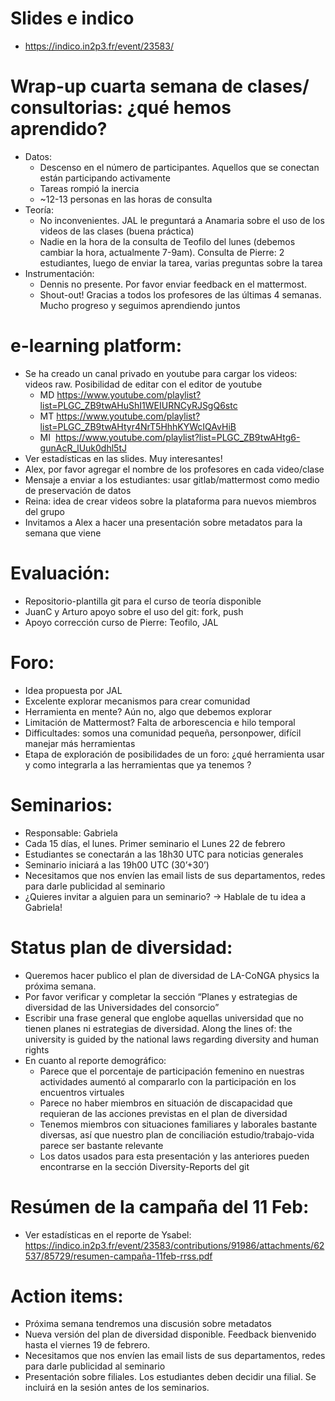 # Slides e indico

* https://indico.in2p3.fr/event/23583/

# Wrap-up cuarta semana de clases/ consultorias: ¿qué hemos aprendido?

* Datos:
  * Descenso en el número de participantes. Aquellos que se conectan están participando activamente
  * Tareas rompió la inercia
  * ~12-13 personas en las horas de consulta
* Teoría:
  * No inconvenientes. JAL le preguntará a Anamaria sobre el uso de los videos de las clases (buena práctica)
  * Nadie en la hora de la consulta de Teofilo del lunes (debemos cambiar la hora, actualmente 7-9am). Consulta de Pierre: 2 estudiantes, luego de enviar la tarea, varias preguntas sobre la tarea
* Instrumentación:
  * Dennis no presente. Por favor enviar feedback en el mattermost.
  * Shout-out! Gracias a todos los profesores de las últimas 4 semanas. Mucho progreso y seguimos aprendiendo juntos


# e-learning platform:

* Se ha creado un canal privado en youtube para cargar los videos: videos raw. Posibilidad de editar con el editor de youtube
  * MD https://www.youtube.com/playlist?list=PLGC_ZB9twAHuShI1WEIURNCyRJSgQ6stc
  * MT https://www.youtube.com/playlist?list=PLGC_ZB9twAHtyr4NrT5HhhKYWcIQAvHiB
  * MI  https://www.youtube.com/playlist?list=PLGC_ZB9twAHtg6-gunAcR_lUuk0dhl5tJ
* Ver estadísticas en las slides. Muy interesantes!
* Alex, por favor agregar el nombre de los profesores en cada video/clase
* Mensaje a enviar a los estudiantes: usar gitlab/mattermost como medio de preservación de datos
* Reina: idea de crear videos sobre la plataforma para nuevos miembros del grupo
* Invitamos a Alex a hacer una presentación sobre metadatos para la semana que viene


# Evaluación:

* Repositorio-plantilla git para el curso de teoría disponible
* JuanC y Arturo apoyo sobre el uso del git: fork, push
* Apoyo corrección curso de Pierre: Teofilo, JAL


# Foro:

* Idea propuesta por JAL
* Excelente explorar mecanismos para crear comunidad
* Herramienta en mente? Aún no, algo que debemos explorar
* Limitación de Mattermost? Falta de arborescencia e hilo temporal
* Difficultades: somos una comunidad pequeña, personpower, difícil manejar más herramientas
* Etapa de exploración de posibilidades de un foro: ¿qué herramienta usar y como integrarla a las herramientas que ya tenemos ?

# Seminarios:

* Responsable: Gabriela
* Cada 15 días, el lunes. Primer seminario el Lunes 22 de febrero
* Estudiantes se conectarán  a las 18h30 UTC para noticias generales
* Seminario iniciará a las 19h00 UTC (30’+30’)
* Necesitamos que nos envíen las email lists de sus departamentos, redes para darle publicidad al seminario
* ¿Quieres invitar a alguien para un seminario? -> Hablale de tu idea a Gabriela!

# Status plan de diversidad:

* Queremos hacer publico el plan de diversidad de LA-CoNGA physics la próxima semana.
* Por favor verificar y completar la sección “Planes y estrategias de diversidad de las Universidades del consorcio”
* Escribir una frase general que englobe aquellas universidad que no tienen planes ni estrategias de diversidad. Along the lines of: the university is guided by the national laws regarding diversity and human rights
* En cuanto al reporte demográfico:
  * Parece que el porcentaje de participación femenino en nuestras actividades aumentó al compararlo con la participación en los encuentros virtuales
  * Parece no haber miembros en situación de discapacidad que requieran de las acciones previstas en el plan de diversidad
  * Tenemos miembros con situaciones familiares y laborales bastante diversas, así que nuestro plan de conciliación estudio/trabajo-vida parece ser bastante relevante
  * Los datos usados para esta presentación y las anteriores pueden encontrarse en la sección Diversity-Reports del git


# Resúmen de la campaña del 11 Feb:
* Ver estadísticas en el reporte de Ysabel: https://indico.in2p3.fr/event/23583/contributions/91986/attachments/62537/85729/resumen-campaña-11feb-rrss.pdf

# Action items:

* Próxima semana tendremos una discusión sobre metadatos
* Nueva versión del plan de diversidad disponible. Feedback bienvenido hasta el viernes 19 de febrero.
* Necesitamos que nos envíen las email lists de sus departamentos, redes para darle publicidad al seminario
* Presentación sobre filiales. Los estudiantes deben decidir una filial. Se incluirá en la sesión antes de los seminarios.
